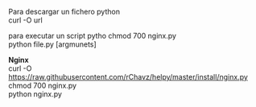 Para descargar un fichero python </br>
curl -O url </br>

para executar un script pytho
chmod 700 nginx.py </br>
python file.py [argmunets] </br>

<b>Nginx</b></br>
curl -O https://raw.githubusercontent.com/rChavz/helpy/master/install/nginx.py </br>
chmod 700 nginx.py </br>
python nginx.py </br>

